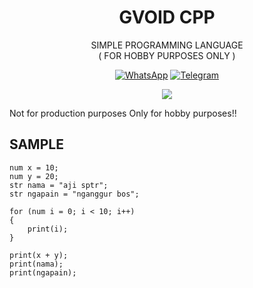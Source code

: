 # <div align="center">GVOID CPP</div>
<div align="center"> SIMPLE PROGRAMMING LANGUAGE</div>
<div align="center">( FOR HOBBY PURPOSES ONLY )</div>

<div align="center">

[![WhatsApp](https://img.shields.io/badge/WhatsApp-25D366?style=foor-the-badge&logo=whatsapp&logoColor=white)](https://wa.me/5519984493119)
[![Telegram](https://img.shields.io/badge/telegram-0082c2?style=foor-the-badge&logo=telegram&logoColor=white)](https://t.me/adjidev)

</div>

<div align="center">
<img src="https://i.pinimg.com/736x/0e/b8/98/0eb898b81e5202a244e1663a9c433cbc.jpg">
</div>

Not for production purposes
Only for hobby purposes!!

## SAMPLE
```gvoid
num x = 10;
num y = 20;
str nama = "aji sptr";
str ngapain = "nganggur bos";

for (num i = 0; i < 10; i++)
{
    print(i);
}

print(x + y);
print(nama);
print(ngapain);
```
